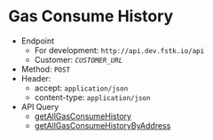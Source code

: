 # Gas Consume History
- Endpoint
  - For development: `http://api.dev.fstk.io/api`
  - Customer: *`CUSTOMER_URL`*
- Method: `POST`
- Header:
  - accept: `application/json`
  - content-type: `application/json`
- API Query
  - [getAllGasConsumeHistory](#getAllGasConsumeHistory)
  - [getAllGasConsumeHistoryByAddress](#getAllGasConsumeHistoryByAddress)